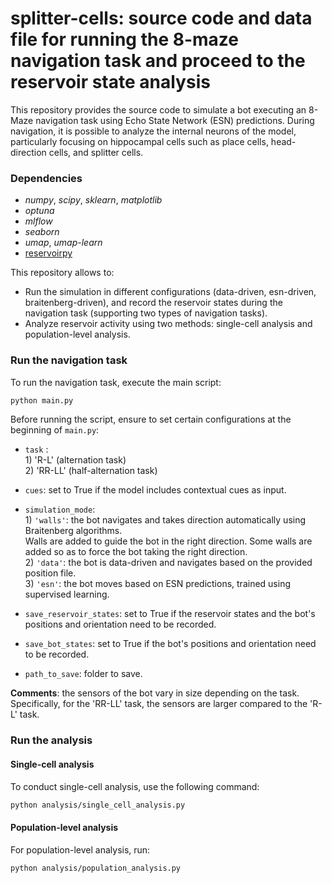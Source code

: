 # splitter-cells: source code and data file for running the 8-maze navigation task and proceed to the reservoir state analysis 


This repository provides the source code to simulate a bot executing an 8-Maze navigation task using Echo State Network (ESN) predictions. During navigation, it is possible to analyze the internal neurons of the model, particularly focusing on hippocampal cells such as place cells, head-direction cells, and splitter cells.


### Dependencies

-  *numpy*, *scipy*, *sklearn*, *matplotlib*
- *optuna* 
- *mlflow*
- *seaborn*
- *umap*, *umap-learn*
- [reservoirpy](https://reservoirpy.readthedocs.io/en/latest/index.html)


This repository allows to:
- Run the simulation in different configurations (data-driven, esn-driven, braitenberg-driven), and record the reservoir states during the navigation task  (supporting two types of navigation tasks).
- Analyze reservoir activity using two methods: single-cell analysis and population-level analysis.

### Run the navigation task

To run the navigation task, execute the main script:

```Bash
python main.py
```

Before running the script, ensure to set certain configurations at the beginning of ```main.py```:

- ```task``` :   
        1) 'R-L' (alternation task)    
        2) 'RR-LL' (half-alternation task)   

- ```cues```:   set to True if the model includes contextual cues as input.

- ```simulation_mode```:   
                1) ```'walls'```: the bot navigates and takes direction automatically using Braitenberg algorithms.    
                            Walls are added to guide the bot in the right direction.
                   Some walls are added so as to force the bot taking the right direction.        
                2) ```'data'```: the bot is data-driven and navigates based on the provided position file.    
                3) ```'esn'```: the bot moves based on ESN predictions, trained using supervised learning.

- ```save_reservoir_states```: set to True if the reservoir states and the bot's positions and orientation need to be recorded.   
- ```save_bot_states```: set to True if the bot's positions and orientation need to be recorded.  
- ```path_to_save```: folder to save.  



**Comments**: the sensors of the bot vary in size depending on the task. Specifically, for the 'RR-LL' task, the sensors are larger compared to the 'R-L' task. 

### Run the analysis


#### Single-cell analysis
To conduct single-cell analysis, use the following command:

```Bash
python analysis/single_cell_analysis.py
```

#### Population-level analysis
For population-level analysis, run:
```Bash
python analysis/population_analysis.py
```
